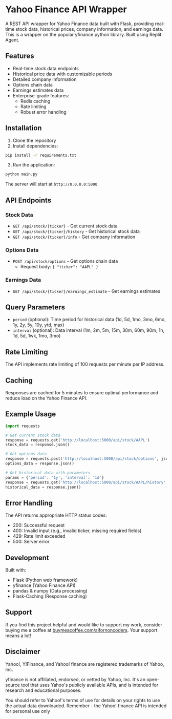 # Yahoo Finance API Wrapper

A REST API wrapper for Yahoo Finance data built with Flask, providing real-time stock data, historical prices, company information, and earnings data. This is a wrapper on the popular yfinance python library.
Built using Replit Agent.

## Features

- Real-time stock data endpoints
- Historical price data with customizable periods
- Detailed company information
- Options chain data
- Earnings estimates data
- Enterprise-grade features:
  - Redis caching
  - Rate limiting
  - Robust error handling

## Installation

1. Clone the repository
2. Install dependencies:
```bash
pip install -r requirements.txt
```
3. Run the application:
```bash
python main.py
```

The server will start at `http://0.0.0.0:5000`

## API Endpoints

### Stock Data
- `GET /api/stock/{ticker}` - Get current stock data
- `GET /api/stock/{ticker}/history` - Get historical stock data
- `GET /api/stock/{ticker}/info` - Get company information

### Options Data
- `POST /api/stock/options` - Get options chain data
  - Request body: `{ "ticker": "AAPL" }`

### Earnings Data
- `GET /api/stock/{ticker}/earnings_estimate` - Get earnings estimates

## Query Parameters

- `period` (optional): Time period for historical data (1d, 5d, 1mo, 3mo, 6mo, 1y, 2y, 5y, 10y, ytd, max)
- `interval` (optional): Data interval (1m, 2m, 5m, 15m, 30m, 60m, 90m, 1h, 1d, 5d, 1wk, 1mo, 3mo)

## Rate Limiting

The API implements rate limiting of 100 requests per minute per IP address.

## Caching

Responses are cached for 5 minutes to ensure optimal performance and reduce load on the Yahoo Finance API.

## Example Usage

```python
import requests

# Get current stock data
response = requests.get('http://localhost:5000/api/stock/AAPL')
stock_data = response.json()

# Get options data
response = requests.post('http://localhost:5000/api/stock/options', json={"ticker": "AAPL"})
options_data = response.json()

# Get historical data with parameters
params = {'period': '1y', 'interval': '1d'}
response = requests.get('http://localhost:5000/api/stock/AAPL/history', params=params)
historical_data = response.json()
```

## Error Handling

The API returns appropriate HTTP status codes:
- 200: Successful request
- 400: Invalid input (e.g., invalid ticker, missing required fields)
- 429: Rate limit exceeded
- 500: Server error

## Development

Built with:
- Flask (Python web framework)
- yfinance (Yahoo Finance API)
- pandas & numpy (Data processing)
- Flask-Caching (Response caching)

## Support
If you find this project helpful and would like to support my work, consider buying me a coffee at [buymeacoffee.com/aifornoncoders](https://buymeacoffee.com/aifornoncoders). Your support means a lot!

## Disclaimer

Yahoo!, Y!Finance, and Yahoo! finance are registered trademarks of Yahoo, Inc.

yfinance is not affiliated, endorsed, or vetted by Yahoo, Inc. It's an open-source tool that uses Yahoo's publicly available APIs, and is intended for research and educational purposes.

You should refer to Yahoo!'s terms of use for details on your rights to use the actual data downloaded. Remember - the Yahoo! finance API is intended for personal use only
